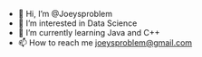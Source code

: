 - 👋 Hi, I’m @Joeysproblem
- 👀 I’m interested in Data Science
- 🌱 I’m currently learning Java and C++
- 📫 How to reach me joeysproblem@gmail.com

<!---
Joeysproblem/Joeysproblem is a ✨ special ✨ repository because its `README.md` (this file) appears on your GitHub profile.
You can click the Preview link to take a look at your changes.
--->
